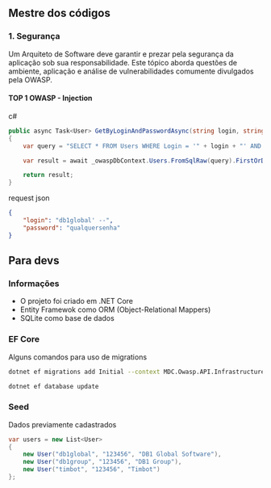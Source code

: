 ## Mestre dos códigos
### 1. Segurança
Um Arquiteto de Software deve garantir e prezar pela segurança da aplicação sob sua responsabilidade. Este tópico aborda questões de ambiente, aplicação e análise de vulnerabilidades comumente divulgados pela OWASP.

#### TOP 1 OWASP - Injection
c#
```c#
public async Task<User> GetByLoginAndPasswordAsync(string login, string password)
{
    var query = "SELECT * FROM Users WHERE Login = '" + login + "' AND Password = '" + password + "'";

    var result = await _owaspDbContext.Users.FromSqlRaw(query).FirstOrDefaultAsync();

    return result;
}
```
request json
```json
{
    "login": "db1global' --",
    "password": "qualquersenha"
}
```

## Para devs

### Informações
* O projeto foi criado em .NET Core
* Entity Framewok como ORM (Object-Relational Mappers)
* SQLite como base de dados

### EF Core
Alguns comandos para uso de migrations
```bash
dotnet ef migrations add Initial --context MDC.Owasp.API.Infrastructure.OwaspDbContext -o Infrastructure/Migrations
```

```bash
dotnet ef database update
```

### Seed
Dados previamente cadastrados

```c#
var users = new List<User>
{
    new User("db1global", "123456", "DB1 Global Software"),
    new User("db1group", "123456", "DB1 Group"),
    new User("timbot", "123456", "Timbot")
};
```
